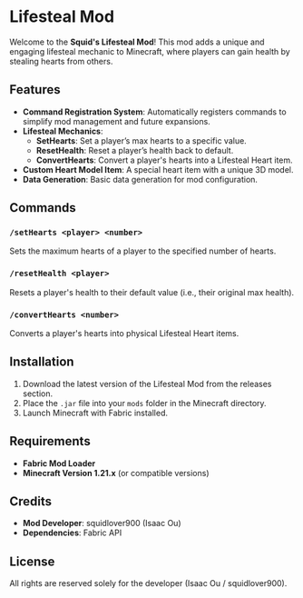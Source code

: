 # Lifesteal Mod

Welcome to the **Squid's Lifesteal Mod**! This mod adds a unique and engaging lifesteal mechanic to Minecraft, where players can gain health by stealing hearts from others.

## Features

- **Command Registration System**: Automatically registers commands to simplify mod management and future expansions.
- **Lifesteal Mechanics**:
  - **SetHearts**: Set a player’s max hearts to a specific value.
  - **ResetHealth**: Reset a player’s health back to default.
  - **ConvertHearts**: Convert a player's hearts into a Lifesteal Heart item.
- **Custom Heart Model Item**: A special heart item with a unique 3D model.
- **Data Generation**: Basic data generation for mod configuration.

## Commands

### `/setHearts <player> <number>`
Sets the maximum hearts of a player to the specified number of hearts.

### `/resetHealth <player>`
Resets a player's health to their default value (i.e., their original max health).

### `/convertHearts <number>`
Converts a player's hearts into physical Lifesteal Heart items.

## Installation

1. Download the latest version of the Lifesteal Mod from the releases section.
2. Place the `.jar` file into your `mods` folder in the Minecraft directory.
3. Launch Minecraft with Fabric installed.

## Requirements

- **Fabric Mod Loader**
- **Minecraft Version 1.21.x** (or compatible versions)

## Credits

- **Mod Developer**: squidlover900 (Isaac Ou)
- **Dependencies**: Fabric API

## License

All rights are reserved solely for the developer (Isaac Ou / squidlover900).
